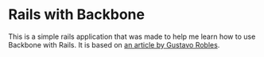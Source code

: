 # Rails with Backbone

This is a simple rails application that was made to help me learn how to use Backbone with Rails. It is based on [an article by Gustavo Robles](http://blog.crowdint.com/2012/08/28/a-basic-rails-and-backbone-js-example.html).
